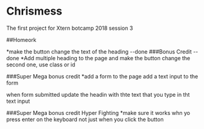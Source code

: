 # Chrismess
The first project for Xtern botcamp 2018 session 3

##Homeork

*make the button change the text of the heading --done
###Bonus Credit --done
*Add multiple heading to the page and make the button change the second one, use class or id 

###Super Mega bonus credit
*add a form to the page
add a text input to the form

when form submitted update the headin with thte text that you type in tht text input

###Super Mega bonus credit Hyper Fighting
*make sure it works whn yo press enter on the keyboard not just when you click the button